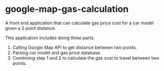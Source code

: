 # google-map-gas-calculation

A front end application that can calculate gas price cost for a car model given a 2 point distance.

This application includes doing three parts:

1. Calling Google Map API to get distance between two points.
2. Parsing car model and gas price database.
3. Combining step 1 and 2 to calculate the gas cost to travel between two points.